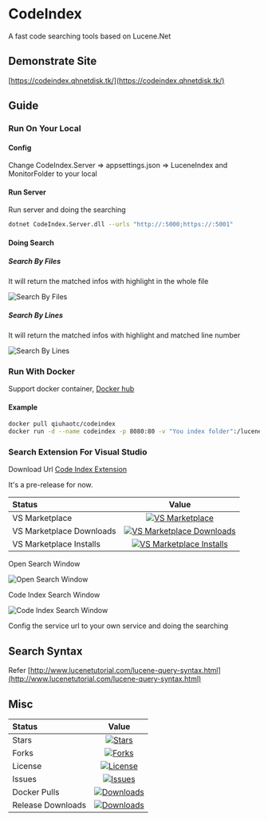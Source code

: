 # CodeIndex

A fast code searching tools based on Lucene.Net

## Demonstrate Site

[https://codeindex.qhnetdisk.tk/](https://codeindex.qhnetdisk.tk/)

## Guide

### Run On Your Local

#### Config

Change CodeIndex.Server => appsettings.json => LuceneIndex and MonitorFolder to your local

#### Run Server

Run server and doing the searching

```bash
dotnet CodeIndex.Server.dll --urls "http://:5000;https://:5001"
```

#### Doing Search

##### Search By Files

It will return the matched infos with highlight in the whole file

![Search By Files](https://raw.githubusercontent.com/qiuhaotc/CodeIndex/master/doc/SearchByFiles.gif)

##### Search By Lines

It will return the matched infos with highlight and matched line number

![Search By Lines](https://raw.githubusercontent.com/qiuhaotc/CodeIndex/master/doc/SearchByLines.gif)

### Run With Docker

Support docker container, [Docker hub](https://hub.docker.com/r/qiuhaotc/codeindex)

#### Example

```bash
docker pull qiuhaotc/codeindex
docker run -d --name codeindex -p 8080:80 -v "You index folder":/luceneindex -v "You code folder":/monitorfolder -v "your logs folder":/app/Logs -e CodeIndex__MonitorFolderRealPath="You real folder path" --restart=always qiuhaotc/codeindex
```

### Search Extension For Visual Studio

Download Url [Code Index Extension](https://marketplace.visualstudio.com/items?itemName=qiuhaotc.CodeIndexExtension)

It's a pre-release for now.

|Status|Value|
|:----|:---:|
|VS Marketplace|[![VS Marketplace](http://vsmarketplacebadge.apphb.com/version-short/qiuhaotc.CodeIndexExtension.svg)](https://marketplace.visualstudio.com/items?itemName=qiuhaotc.CodeIndexExtension)
|VS Marketplace Downloads|[![VS Marketplace Downloads](http://vsmarketplacebadge.apphb.com/downloads/qiuhaotc.CodeIndexExtension.svg)](https://marketplace.visualstudio.com/items?itemName=qiuhaotc.CodeIndexExtension)
|VS Marketplace Installs|[![VS Marketplace Installs](http://vsmarketplacebadge.apphb.com/installs-short/qiuhaotc.CodeIndexExtension.svg)](https://marketplace.visualstudio.com/items?itemName=qiuhaotc.CodeIndexExtension)

Open Search Window

![Open Search Window](https://raw.githubusercontent.com/qiuhaotc/CodeIndex/master/doc/VSExtension-1.png)

Code Index Search Window

![Code Index Search Window](https://raw.githubusercontent.com/qiuhaotc/CodeIndex/master/doc/VSExtension-2.png)

Config the service url to your own service and doing the searching

## Search Syntax

Refer [http://www.lucenetutorial.com/lucene-query-syntax.html](http://www.lucenetutorial.com/lucene-query-syntax.html)

## Misc

|Status|Value|
|:----|:---:|
|Stars|[![Stars](https://img.shields.io/github/stars/qiuhaotc/CodeIndex)](https://github.com/qiuhaotc/CodeIndex)
|Forks|[![Forks](https://img.shields.io/github/forks/qiuhaotc/CodeIndex)](https://github.com/qiuhaotc/CodeIndex)
|License|[![License](https://img.shields.io/github/license/qiuhaotc/CodeIndex)](https://github.com/qiuhaotc/CodeIndex)
|Issues|[![Issues](https://img.shields.io/github/issues/qiuhaotc/CodeIndex)](https://github.com/qiuhaotc/CodeIndex)
|Docker Pulls|[![Downloads](https://img.shields.io/docker/pulls/qiuhaotc/codeindex.svg)](https://hub.docker.com/r/qiuhaotc/codeindex)
|Release Downloads|[![Downloads](https://img.shields.io/github/downloads/qiuhaotc/CodeIndex/total.svg)](https://github.com/qiuhaotc/CodeIndex/releases)
